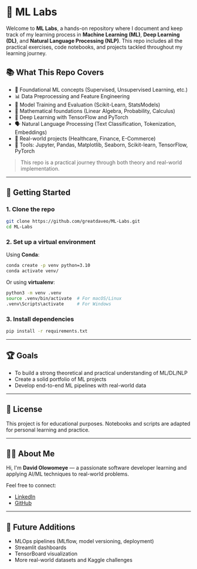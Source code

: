 # 🧠 ML Labs

Welcome to **ML Labs**, a hands-on repository where I document and keep track of my learning process in **Machine Learning (ML)**, **Deep Learning (DL)**, and **Natural Language Processing (NLP)**. This repo includes all the practical exercises, code notebooks, and projects tackled throughout my learning journey.

## 📚 What This Repo Covers

- 📌 Foundational ML concepts (Supervised, Unsupervised Learning, etc.)
- 📊 Data Preprocessing and Feature Engineering
- 🤖 Model Training and Evaluation (Scikit-Learn, StatsModels)
- 🧮 Mathematical foundations (Linear Algebra, Probability, Calculus)
- 🧠 Deep Learning with TensorFlow and PyTorch
- 🗣️ Natural Language Processing (Text Classification, Tokenization, Embeddings)
- 🧪 Real-world projects (Healthcare, Finance, E-Commerce)
- 🧰 Tools: Jupyter, Pandas, Matplotlib, Seaborn, Scikit-learn, TensorFlow, PyTorch

> This repo is a practical journey through both theory and real-world implementation.

---

## 🚀 Getting Started

### 1. Clone the repo

```bash
git clone https://github.com/greatdaveo/ML-Labs.git
cd ML-Labs
```

### 2. Set up a virtual environment

Using **Conda**:

```bash
conda create -p venv python=3.10
conda activate venv/
```

Or using **virtualenv**:

```bash
python3 -m venv .venv
source .venv/bin/activate  # For macOS/Linux
.venv\Scripts\activate     # For Windows
```

### 3. Install dependencies

```bash
pip install -r requirements.txt
```

---


## 🏆 Goals

- To build a strong theoretical and practical understanding of ML/DL/NLP
- Create a solid portfolio of ML projects
- Develop end-to-end ML pipelines with real-world data

---

## 📜 License

This project is for educational purposes. Notebooks and scripts are adapted for personal learning and practice.

---

## 🙋‍♂️ About Me

Hi, I'm **David Olowomeye** — a passionate software developer learning and applying AI/ML techniques to real-world problems.

Feel free to connect:

- [LinkedIn](https://www.linkedin.com/in/greatdaveo/)
- [GitHub](https://github.com/greatdaveo)

---

## 🌱 Future Additions

- MLOps pipelines (MLflow, model versioning, deployment)
- Streamlit dashboards
- TensorBoard visualization
- More real-world datasets and Kaggle challenges
